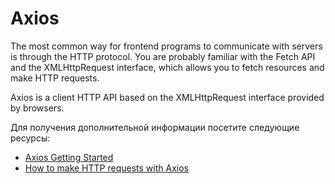 # Axios

The most common way for frontend programs to communicate with servers is through the HTTP protocol. You are probably familiar with the Fetch API and the XMLHttpRequest interface, which allows you to fetch resources and make HTTP requests.

Axios is a client HTTP API based on the XMLHttpRequest interface provided by browsers.

Для получения дополнительной информации посетите следующие ресурсы:

- [Axios Getting Started](https://axios-http.com/docs/intro)
- [How to make HTTP requests with Axios](https://blog.logrocket.com/how-to-make-http-requests-like-a-pro-with-axios/#why)
